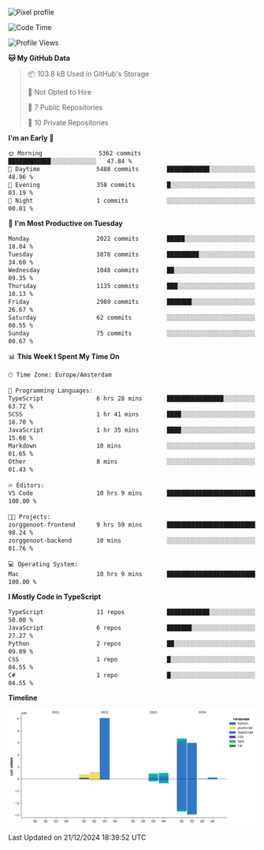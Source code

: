 ![Pixel profile](https://pixel-profile.vercel.app/api/github-stats?username=Atchferox&screen_effect=true&theme=rainbow
)


<!--START_SECTION:waka-->
![Code Time](http://img.shields.io/badge/Code%20Time-451%20hrs%2011%20mins-blue)

![Profile Views](http://img.shields.io/badge/Profile%20Views-0-blue)

**🐱 My GitHub Data** 

> 📦 103.8 kB Used in GitHub's Storage 
 > 
> 🚫 Not Opted to Hire
 > 
> 📜 7 Public Repositories 
 > 
> 🔑 10 Private Repositories 
 > 
**I'm an Early 🐤** 

```text
🌞 Morning                5362 commits        ████████████░░░░░░░░░░░░░   47.84 % 
🌆 Daytime                5488 commits        ████████████░░░░░░░░░░░░░   48.96 % 
🌃 Evening                358 commits         █░░░░░░░░░░░░░░░░░░░░░░░░   03.19 % 
🌙 Night                  1 commits           ░░░░░░░░░░░░░░░░░░░░░░░░░   00.01 % 
```
📅 **I'm Most Productive on Tuesday** 

```text
Monday                   2022 commits        █████░░░░░░░░░░░░░░░░░░░░   18.04 % 
Tuesday                  3878 commits        █████████░░░░░░░░░░░░░░░░   34.60 % 
Wednesday                1048 commits        ██░░░░░░░░░░░░░░░░░░░░░░░   09.35 % 
Thursday                 1135 commits        ███░░░░░░░░░░░░░░░░░░░░░░   10.13 % 
Friday                   2989 commits        ███████░░░░░░░░░░░░░░░░░░   26.67 % 
Saturday                 62 commits          ░░░░░░░░░░░░░░░░░░░░░░░░░   00.55 % 
Sunday                   75 commits          ░░░░░░░░░░░░░░░░░░░░░░░░░   00.67 % 
```


📊 **This Week I Spent My Time On** 

```text
🕑︎ Time Zone: Europe/Amsterdam

💬 Programming Languages: 
TypeScript               6 hrs 28 mins       ████████████████░░░░░░░░░   63.72 % 
SCSS                     1 hr 41 mins        ████░░░░░░░░░░░░░░░░░░░░░   16.70 % 
JavaScript               1 hr 35 mins        ████░░░░░░░░░░░░░░░░░░░░░   15.60 % 
Markdown                 10 mins             ░░░░░░░░░░░░░░░░░░░░░░░░░   01.65 % 
Other                    8 mins              ░░░░░░░░░░░░░░░░░░░░░░░░░   01.43 % 

🔥 Editors: 
VS Code                  10 hrs 9 mins       █████████████████████████   100.00 % 

🐱‍💻 Projects: 
zorggenoot-frontend      9 hrs 59 mins       █████████████████████████   98.24 % 
zorggenoot-backend       10 mins             ░░░░░░░░░░░░░░░░░░░░░░░░░   01.76 % 

💻 Operating System: 
Mac                      10 hrs 9 mins       █████████████████████████   100.00 % 
```

**I Mostly Code in TypeScript** 

```text
TypeScript               11 repos            ████████████░░░░░░░░░░░░░   50.00 % 
JavaScript               6 repos             ███████░░░░░░░░░░░░░░░░░░   27.27 % 
Python                   2 repos             ██░░░░░░░░░░░░░░░░░░░░░░░   09.09 % 
CSS                      1 repo              █░░░░░░░░░░░░░░░░░░░░░░░░   04.55 % 
C#                       1 repo              █░░░░░░░░░░░░░░░░░░░░░░░░   04.55 % 
```



**Timeline**

![Lines of Code chart](https://raw.githubusercontent.com/Atchferox/Atchferox/main/assets/bar_graph.png)


 Last Updated on 21/12/2024 18:39:52 UTC
<!--END_SECTION:waka-->
